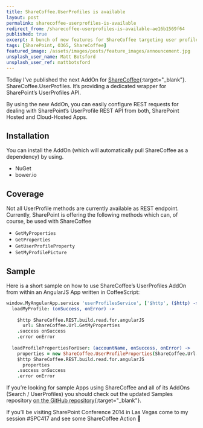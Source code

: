 ```yaml
---
title: ShareCoffee.UserProfiles is available
layout: post
permalink: sharecoffee-userprofiles-is-available
redirect_from: /sharecoffee-userprofiles-is-available-ae16b1569f64
published: true
excerpt: A bunch of new features for ShareCoffee targeting user profiles. Check them out!
tags: [SharePoint, O365, ShareCoffee]
featured_image: /assets/images/posts/feature_images/announcement.jpg
unsplash_user_name: Matt Botsford
unsplash_user_ref: mattbotsford
---
```


Today I’ve published the next AddOn for [ShareCoffee](https://github.com/ThorstenHans/ShareCoffee){:target="_blank"}. ShareCoffee.UserProfiles. It’s providing a dedicated wrapper for SharePoint’s UserProfiles API.

By using the new AddOn, you can easily configure REST requests for dealing with SharePoint’s UserProfile REST API from both, SharePoint Hosted and Cloud-Hosted Apps.

## Installation

You can install the AddOn (which will automatically pull ShareCoffee as a dependency) by using.

- NuGet
- bower.io

## Coverage

Not all UserProfile methods are currently available as REST endpoint. Currently, SharePoint is offering the following methods which can, of course, be used with ShareCoffee

- `GetMyProperties`
- `GetProperties`
- `GetUserProfileProperty`
- `SetMyProfilePicture`

## Sample

Here is a short sample on how to use ShareCoffee’s UserProfiles AddOn from within an AngularJS App written in CoffeeScript:

```coffeescript
window.MyAngularApp.service 'userProfilesService', ['$http', ($http) ->
  loadMyProfile: (onSuccess, onError) ->
    
    $http ShareCoffee.REST.build.read.for.angularJS
      url: ShareCoffee.Url.GetMyProperties
    .success onSuccess
    .error onError
    
  loadProfilePropertiesForUser: (accountName, onSuccess, onError) ->
    properties = new ShareCoffee.UserProfileProperties(ShareCoffee.Url.GetUserProfileProperty, accountName, 'WorkEmail')
    $http ShareCoffee.REST.build.read.for.angularJS
      properties
    .success onSuccess
    .error onError

```

If you’re looking for sample Apps using ShareCoffee and all of its AddOns (Search / UserProfiles) you should check out the updated Samples repository [on the GitHub repository](https://github.com/ShareCoffee/ShareCoffee.Samples){:target="_blank"}.

If you’ll be visiting SharePoint Conference 2014 in Las Vegas come to my session #SPC417 and see some ShareCoffee Action 🙂


